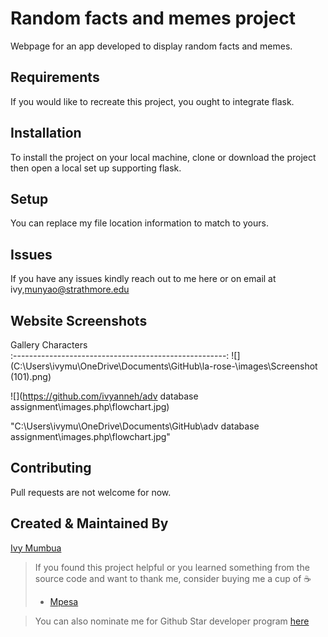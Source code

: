 # Random facts and memes project


Webpage for an app developed to display random facts and memes.

## Requirements
If you would like to recreate this project, you ought to integrate flask.

## Installation

To install the project on your local machine, clone or download the project then open a local set up supporting flask.

## Setup
You can replace my file location information to match to yours. 

## Issues
If you have any issues kindly reach out to me here or on email at ivy,munyao@strathmore.edu

## Website Screenshots

  Gallery Characters                   
:-----------------------------------------------------:
![](C:\Users\ivymu\OneDrive\Documents\GitHub\la-rose-\images\Screenshot (101).png) 

 

![](https://github.com/ivyanneh/adv database assignment\images.php\flowchart.jpg) 
 

 "C:\Users\ivymu\OneDrive\Documents\GitHub\adv database assignment\images.php\flowchart.jpg"
 


## Contributing
Pull requests are not welcome for now. 

## Created & Maintained By
[Ivy Mumbua](https://github.com/ivyanneh)


> If you found this project helpful or you learned something from the source code and want to thank me, consider buying me a cup of :coffee:
>
> * [Mpesa](https://paypal.me/KenMusembi/)

> You can also nominate me for Github Star developer program  [here](https://stars.github.com/nominate)